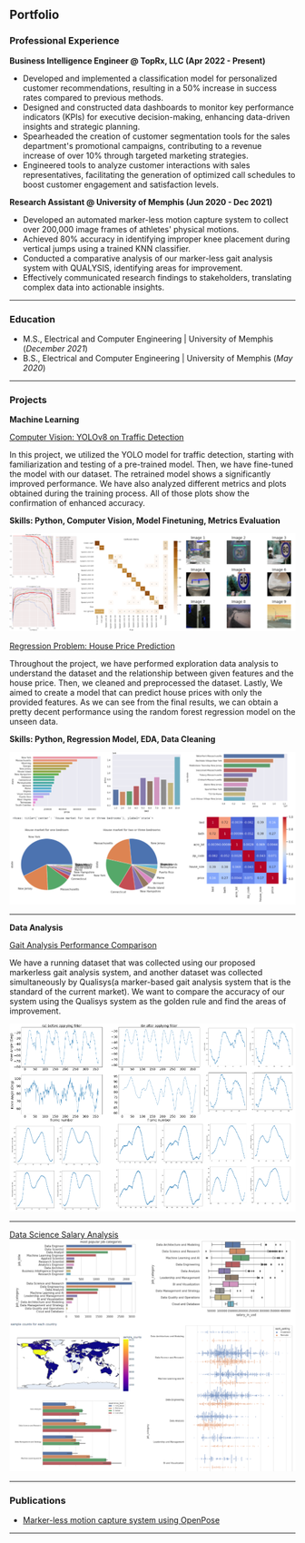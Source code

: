 ## Portfolio

### Professional Experience

**Business Intelligence Engineer @ TopRx, LLC (Apr 2022 - Present)**
-	Developed and implemented a classification model for personalized customer recommendations, resulting in a 50% increase in success rates compared to previous methods.
-	Designed and constructed data dashboards to monitor key performance indicators (KPIs) for executive decision-making, enhancing data-driven insights and strategic planning.
-	Spearheaded the creation of customer segmentation tools for the sales department's promotional campaigns, contributing to a revenue increase of over 10% through targeted marketing strategies. 
-	Engineered tools to analyze customer interactions with sales representatives, facilitating the generation of optimized call schedules to boost customer engagement and satisfaction levels.

**Research Assistant @ University of Memphis (Jun 2020 - Dec 2021)**
-	Developed an automated marker-less motion capture system to collect over 200,000 image frames of athletes' physical motions.
-	Achieved 80% accuracy in identifying improper knee placement during vertical jumps using a trained KNN classifier.
-	Conducted a comparative analysis of our marker-less gait analysis system with QUALYSIS, identifying areas for improvement.
-	Effectively communicated research findings to stakeholders, translating complex data into actionable insights.

---
### Education
					       		
- M.S., Electrical and Computer Engineering	| University of Memphis (_December 2021_)	 			        		
- B.S., Electrical and Computer Engineering	| University of Memphis (_May 2020_)

---
### Projects

**Machine Learning**

[Computer Vision: YOLOv8 on Traffic Detection](/machine_learning_p0)

In this project, we utilized the YOLO model for traffic detection, starting with familiarization and testing of a pre-trained model. Then, we have fine-tuned the model with our dataset. The retrained model shows a significantly improved performance. We have also analyzed different metrics and plots obtained during the training process. All of those plots show the confirmation of enhanced accuracy.

**Skills: Python, Computer Vision, Model Finetuning, Metrics Evaluation**

<img src="images/thumbnail_images/yolo_with_traffic_detection.png?raw=true"/>

[Regression Problem: House Price Prediction](/machine_learning_p1)

Throughout the project, we have performed exploration data analysis to understand the dataset and the relationship between given features and the house price. Then, we cleaned and preprocessed the dataset. Lastly, We aimed to create a model that can predict house prices with only the provided features. As we can see from the final results, we can obtain a pretty decent performance using the random forest regression model on the unseen data.

**Skills: Python, Regression Model, EDA, Data Cleaning**

<img src="images/thumbnail_images/house_price_prediction.png?raw=true"/>

---
**Data Analysis**

[Gait Analysis Performance Comparison](/data_analysis_p1)

We have a running dataset that was collected using our proposed markerless gait analysis system, and another dataset was collected simultaneously by Qualisys(a marker-based gait analysis system that is the standard of the current market). We want to compare the accuracy of our system using the Qualisys system as the golden rule and find the areas of improvement. 

<img src="images/thumbnail_images/running_analysis.png?raw=true"/>

---
[Data Science Salary Analysis](/data_analysis_p2)
<img src="images/thumbnail_images/data_science_salary_analysis.png?raw=true"/>

---

### Publications
- [Marker-less motion capture system using OpenPose](https://www.spiedigitallibrary.org/conference-proceedings-of-spie/12101/121010B/Marker-less-motion-capture-system-using-OpenPose/10.1117/12.2619059.short/)
  
---

